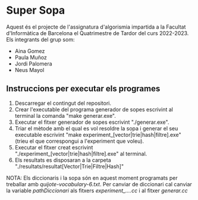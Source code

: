 # Super Sopa #
Aquest és el projecte de l'assignatura d'algorismia impartida a la Facultat d'Informàtica de Barcelona el Quatrimestre de Tardor del curs 2022-2023. Els integrants del grup som:
* Aina Gomez
* Paula Muñoz
* Jordi Palomera
* Neus Mayol

## Instruccions per executar els programes ##
1. Descarregar el contingut del repositori.
2. Crear l'executable del programa generador de sopes escrivint al terminal la comanda "make generar.exe".
3. Executar el fitxer generador de sopes escrivint "./generar.exe".
4. Triar el mètode amb el qual es vol resoldre la sopa i generar el seu executable escrivint "make experiment_[vector|trie|hash|filtre].exe" (trieu el que correspongui a l'experiment que voleu).
5. Executar el fitxer creat escrivint "./experiment_[vector|trie|hash|filtre].exe" al terminal.
6. Els resultats es disposaran a la carpeta "./resultats/resultat[Vector|Trie|Filtre|Hash]"

NOTA: Els diccionaris i la sopa són en aquest moment programats per treballar amb <em>quijote-vocabulary-6.txt</em>. Per canviar de diccionari cal canviar la variable <em>pathDiccionari</em> als fitxers <em>experiment_....cc</em> i al fitxer <em>generar.cc</em>
